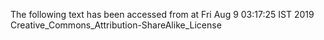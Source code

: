 The following text has been accessed from at Fri Aug 9 03:17:25 IST 2019
Creative_Commons_Attribution-ShareAlike_License
